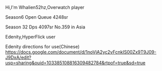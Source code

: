 Hi,I'm Whalien52hz,Overwatch player

Season6 Open Queue 4248sr

Season 32 Dps 4097sr  No.359 in Asia

Edenity,HyperFlick user

Edenity directions for use(Chinese)
https://docs.google.com/document/d/1noVjA2yc2vFcnkIS00Zx9T9J09-J9DxA/edit?usp=sharing&ouid=103385108816309482784&rtpof=true&sd=true
